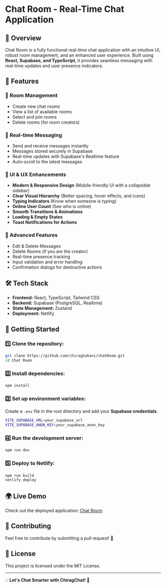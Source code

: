 

# Chat Room - Real-Time Chat Application

## 🚀 Overview
Chat Room is a fully functional real-time chat application with an intuitive UI, robust room management, and an enhanced user experience. Built using **React, Supabase, and TypeScript**, it provides seamless messaging with real-time updates and user presence indicators.

## 🌟 Features
### 🔹 Room Management
- Create new chat rooms  
- View a list of available rooms  
- Select and join rooms  
- Delete rooms (for room creators)  

### 🔹 Real-time Messaging
- Send and receive messages instantly  
- Messages stored securely in Supabase  
- Real-time updates with Supabase's Realtime feature  
- Auto-scroll to the latest messages  

### 🔹 UI & UX Enhancements
- **Modern & Responsive Design** (Mobile-friendly UI with a collapsible sidebar)  
- **Clear Visual Hierarchy** (Better spacing, hover effects, and icons)  
- **Typing Indicators** (Know when someone is typing)  
- **Online User Count** (See who is online)  
- **Smooth Transitions & Animations**  
- **Loading & Empty States**  
- **Toast Notifications for Actions**  

### 🔹 Advanced Features
- Edit & Delete Messages  
- Delete Rooms (if you are the creator)  
- Real-time presence tracking  
- Input validation and error handling  
- Confirmation dialogs for destructive actions  

## 🛠️ Tech Stack
- **Frontend:** React, TypeScript, Tailwind CSS  
- **Backend:** Supabase (PostgreSQL, Realtime)  
- **State Management:** Zustand  
- **Deployment:** Netlify  

## 🎯 Getting Started
### 1️⃣ Clone the repository:
```sh
git clone https://github.com/chiragSahani/chatRoom.git
cd Chat Room
```

### 2️⃣ Install dependencies:
```sh
npm install
```

### 3️⃣ Set up environment variables:
Create a `.env` file in the root directory and add your **Supabase credentials**:
```sh
VITE_SUPABASE_URL=your_supabase_url
VITE_SUPABASE_ANON_KEY=your_supabase_anon_key
```

### 4️⃣ Run the development server:
```sh
npm run dev
```

### 5️⃣ Deploy to Netlify:
```sh
npm run build
netlify deploy
```

## 🌍 Live Demo
Check out the deployed application: [Chat Room](https://chiragchat.netlify.app/)

## 🤝 Contributing
Feel free to contribute by submitting a pull request! 🚀

## 📜 License
This project is licensed under the MIT License.

---

💡 **Let's Chat Smarter with ChiragChat!** 🚀
